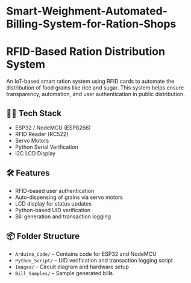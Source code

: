 # Smart-Weighment-Automated-Billing-System-for-Ration-Shops

# RFID-Based Ration Distribution System

An IoT-based smart ration system using RFID cards to automate the distribution of food grains like rice and sugar. This system helps ensure transparency, automation, and user authentication in public distribution.

## 👨‍💻 Tech Stack
- ESP32 / NodeMCU (ESP8266)
- RFID Reader (RC522)
- Servo Motors
- Python Serial Verification
- I2C LCD Display

## 🛠️ Features
- RFID-based user authentication
- Auto-dispensing of grains via servo motors
- LCD display for status updates
- Python-based UID verification
- Bill generation and transaction logging

## 📦 Folder Structure
- `Arduino_Code/` – Contains code for ESP32 and NodeMCU
- `Python_Script/` – UID verification and transaction logging script
- `Images/` – Circuit diagram and hardware setup
- `Bill_Samples/` – Sample generated bills
